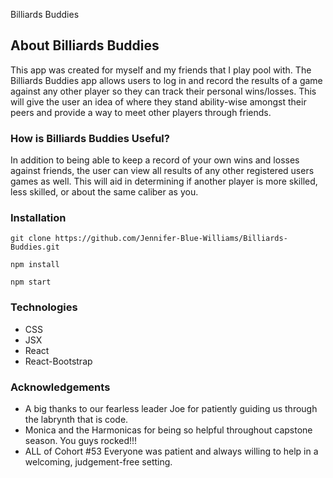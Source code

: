 Billiards Buddies

## About Billiards Buddies

This app was created for myself and my friends that I play pool with. The Billiards Buddies app allows users to log in and record the results of a game against any other player so they can track their personal wins/losses. This will give the user an idea of where they stand ability-wise amongst their peers and provide a way to meet other players through friends. 

### How is Billiards Buddies Useful?

In addition to being able to keep a record of your own wins and losses against friends, the user can view all results of any other registered users games as well. This will aid in determining if another player is more skilled, less skilled, or about the same caliber as you. 

### Installation

```git clone https://github.com/Jennifer-Blue-Williams/Billiards-Buddies.git```

```npm install```

```npm start```

### Technologies
- CSS
- JSX
- React
- React-Bootstrap

### Acknowledgements
- A big thanks to our fearless leader Joe for patiently guiding us through the labrynth that is code. 
- Monica and the Harmonicas for being so helpful throughout capstone season. You guys rocked!!!
- ALL of Cohort #53 Everyone was patient and always willing to help in a welcoming, judgement-free setting.  
